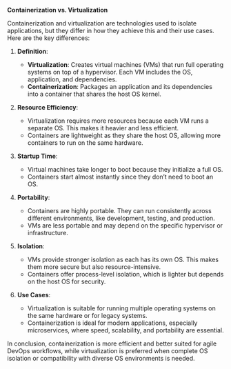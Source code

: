 **Containerization vs. Virtualization**  

Containerization and virtualization are technologies used to isolate applications, but they differ in how they achieve this and their use cases. Here are the key differences:  

1. **Definition**:  
   - **Virtualization**: Creates virtual machines (VMs) that run full operating systems on top of a hypervisor. Each VM includes the OS, application, and dependencies.  
   - **Containerization**: Packages an application and its dependencies into a container that shares the host OS kernel.  

2. **Resource Efficiency**:  
   - Virtualization requires more resources because each VM runs a separate OS. This makes it heavier and less efficient.  
   - Containers are lightweight as they share the host OS, allowing more containers to run on the same hardware.  

3. **Startup Time**:  
   - Virtual machines take longer to boot because they initialize a full OS.  
   - Containers start almost instantly since they don’t need to boot an OS.  

4. **Portability**:  
   - Containers are highly portable. They can run consistently across different environments, like development, testing, and production.  
   - VMs are less portable and may depend on the specific hypervisor or infrastructure.  

5. **Isolation**:  
   - VMs provide stronger isolation as each has its own OS. This makes them more secure but also resource-intensive.  
   - Containers offer process-level isolation, which is lighter but depends on the host OS for security.  

6. **Use Cases**:  
   - Virtualization is suitable for running multiple operating systems on the same hardware or for legacy systems.  
   - Containerization is ideal for modern applications, especially microservices, where speed, scalability, and portability are essential.  

In conclusion, containerization is more efficient and better suited for agile DevOps workflows, while virtualization is preferred when complete OS isolation or compatibility with diverse OS environments is needed.